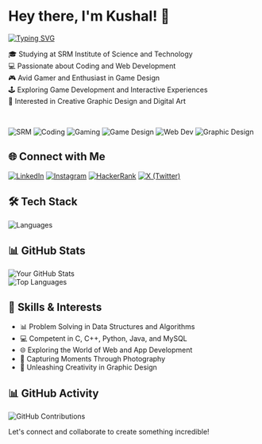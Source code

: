 # Hey there, I'm Kushal! 👋

[![Typing SVG](https://readme-typing-svg.demolab.com?font=Montserrat&weight=600&size=26&duration=4000&pause=1000&color=0D98BA&vCenter=true&random=false&width=500&lines=Full+Stack+Developer;Avid+Gamer+%26+Game+Designer;Web+Dev+Enthusiast;Studying+at+SRM+Institute;Exploring+Creative+Tech)](https://git.io/typing-svg)

🎓 Studying at SRM Institute of Science and Technology  
💻 Passionate about Coding and Web Development  
🎮 Avid Gamer and Enthusiast in Game Design  
🕹️ Exploring Game Development and Interactive Experiences  
🎨 Interested in Creative Graphic Design and Digital Art  

&nbsp;

![SRM](https://upload.wikimedia.org/wikipedia/en/9/9f/SRM_Institute_of_Science_and_Technology_Logo.svg)
![Coding](https://img.shields.io/badge/Coding-000000?style=flat&logo=code&logoColor=white)
![Gaming](https://img.shields.io/badge/Gaming-9146FF?style=flat&logo=steam&logoColor=white)
![Game Design](https://img.shields.io/badge/Game%20Design-FFB700?style=flat&logo=unity&logoColor=white)
![Web Dev](https://img.shields.io/badge/Web%20Development-61DAFB?style=flat&logo=react&logoColor=white)
![Graphic Design](https://img.shields.io/badge/Graphic%20Design-E34F26?style=flat&logo=adobe-photoshop&logoColor=white)

## 🌐 Connect with Me


[![LinkedIn](https://img.shields.io/badge/LinkedIn-kushal-blue?style=flat&logo=linkedin&logoColor=white)](https://www.linkedin.com/in/ullisaikushal)
[![Instagram](https://img.shields.io/badge/Instagram-_sai_kushal-C13584?style=flat&logo=instagram&logoColor=white)](https://www.instagram.com/_sai_kushal)
[![HackerRank](https://img.shields.io/badge/HackerRank-usk907-2EC866?style=flat&logo=hackerrank&logoColor=white)](https://www.hackerrank.com/usk907)
[![X (Twitter)](https://img.shields.io/badge/X-usk907-000000?style=flat&logo=twitter&logoColor=white)](https://x.com/usk907)

## 🛠 Tech Stack  
![Languages](https://skillicons.dev/icons?i=c,cpp,python,js,react,nextjs,nodejs,mysql,git,github,unity,autocad)

## 📊 GitHub Stats  

![Your GitHub Stats](https://github-readme-stats.vercel.app/api?username=usk907&show_icons=true&theme=radical)  
![Top Languages](https://github-readme-stats.vercel.app/api/top-langs/?username=usk907&layout=compact&theme=radical)  



## 🚀 Skills & Interests

- 📊 Problem Solving in Data Structures and Algorithms
- 💻 Competent in C, C++, Python, Java, and MySQL
- 🌐 Exploring the World of Web and App Development
- 📸 Capturing Moments Through Photography
- 🎨 Unleashing Creativity in Graphic Design



## 📊 GitHub Activity  
![GitHub Contributions](https://github-readme-activity-graph.vercel.app/graph?username=usk907&theme=github-dark&area=true&hide_border=true)



Let's connect and collaborate to create something incredible!
